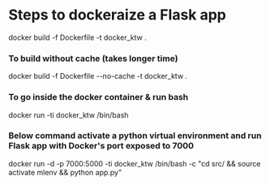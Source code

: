 # Steps to dockeraize a Flask app

docker build -f Dockerfile -t docker_ktw .

### To build without cache (takes longer time)
docker build -f Dockerfile --no-cache -t docker_ktw .


### To go inside the docker container & run bash
	
docker run -ti docker_ktw /bin/bash

### Below command activate a python virtual environment and run Flask app with Docker's port exposed to 7000

docker run -d -p 7000:5000 -ti docker_ktw /bin/bash -c "cd src/ && source activate mlenv && python app.py"
